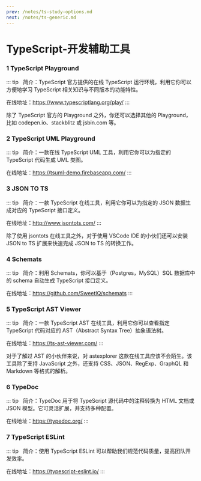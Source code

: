 ```yaml
---
prev: /notes/ts-study-options.md
next: /notes/ts-generic.md
---
```

# TypeScript-开发辅助工具

### 1 TypeScript Playground
::: tip &nbsp;
简介：TypeScript 官方提供的在线 TypeScript 运行环境，利用它你可以方便地学习 TypeScript 相关知识与不同版本的功能特性。

在线地址：https://www.typescriptlang.org/play/
:::


除了 TypeScript 官方的 Playground 之外，你还可以选择其他的 Playground，比如 codepen.io、stackblitz 或 jsbin.com 等。

### 2 TypeScript UML Playground
::: tip &nbsp;
简介：一款在线 TypeScript UML 工具，利用它你可以为指定的 TypeScript 代码生成 UML 类图。

在线地址：https://tsuml-demo.firebaseapp.com/
:::

### 3 JSON TO TS
::: tip &nbsp;
简介：一款 TypeScript 在线工具，利用它你可以为指定的 JSON 数据生成对应的 TypeScript 接口定义。

在线地址：http://www.jsontots.com/
:::


除了使用 jsontots 在线工具之外，对于使用 VSCode IDE 的小伙们还可以安装 JSON to TS 扩展来快速完成 JSON to TS 的转换工作。

### 4 Schemats
::: tip &nbsp;
简介：利用 Schemats，你可以基于（Postgres，MySQL）SQL 数据库中的 schema 自动生成 TypeScript 接口定义。

在线地址：https://github.com/SweetIQ/schemats
:::



### 5 TypeScript AST Viewer
::: tip &nbsp;
简介：一款 TypeScript AST 在线工具，利用它你可以查看指定 TypeScript 代码对应的 AST（Abstract Syntax Tree）抽象语法树。

在线地址：https://ts-ast-viewer.com/
:::



对于了解过 AST 的小伙伴来说，对 astexplorer 这款在线工具应该不会陌生。该工具除了支持 JavaScript 之外，还支持 CSS、JSON、RegExp、GraphQL 和 Markdown 等格式的解析。

### 6 TypeDoc
::: tip &nbsp;
简介：TypeDoc 用于将 TypeScript 源代码中的注释转换为 HTML 文档或 JSON 模型。它可灵活扩展，并支持多种配置。

在线地址：https://typedoc.org/
:::



### 7 TypeScript ESLint
::: tip &nbsp;
简介：使用 TypeScript ESLint 可以帮助我们规范代码质量，提高团队开发效率。

在线地址：https://typescript-eslint.io/
:::